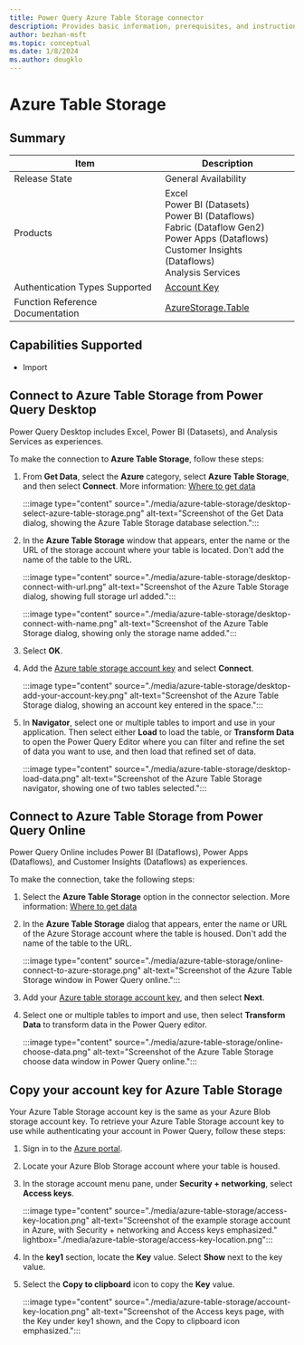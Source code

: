 ```yaml
---
title: Power Query Azure Table Storage connector
description: Provides basic information, prerequisites, and instructions on how to connect to Azure Table Storage, along with native query folding instructions and troubleshooting tips.
author: bezhan-msft
ms.topic: conceptual
ms.date: 1/8/2024
ms.author: dougklo
---
```


# Azure Table Storage

## Summary

| Item | Description |
| ---- | ----------- |
| Release State | General Availability |
| Products | Excel<br/>Power BI (Datasets)<br/>Power BI (Dataflows)<br/>Fabric (Dataflow Gen2)<br/>Power Apps (Dataflows)<br/>Customer Insights (Dataflows)<br/>Analysis Services |
| Authentication Types Supported | [Account Key](#copy-your-account-key-for-azure-table-storage) |
| Function Reference Documentation | [AzureStorage.Table](/powerquery-m/azurestorage-tables) |

## Capabilities Supported

- Import

## Connect to Azure Table Storage from Power Query Desktop

Power Query Desktop includes Excel, Power BI (Datasets), and Analysis Services as experiences.

To make the connection to **Azure Table Storage**, follow these steps:

1. From **Get Data**, select the **Azure** category, select **Azure Table Storage**, and then select **Connect**. More information: [Where to get data](../where-to-get-data.md)

   :::image type="content" source="./media/azure-table-storage/desktop-select-azure-table-storage.png" alt-text="Screenshot of the Get Data dialog, showing the Azure Table Storage database selection.":::

1. In the **Azure Table Storage** window that appears, enter the name or the URL of the storage account where your table is located. Don't add the name of the table to the URL.

   :::image type="content" source="./media/azure-table-storage/desktop-connect-with-url.png" alt-text="Screenshot of the Azure Table Storage dialog, showing full storage url added.":::

   :::image type="content" source="./media/azure-table-storage/desktop-connect-with-name.png" alt-text="Screenshot of the Azure Table Storage dialog, showing only the storage name added.":::

1. Select **OK**.

1. Add the [Azure table storage account key](#copy-your-account-key-for-azure-table-storage) and select **Connect**.

   :::image type="content" source="./media/azure-table-storage/desktop-add-your-account-key.png" alt-text="Screenshot of the Azure Table Storage dialog, showing an account key entered in the space.":::

1. In **Navigator**, select one or multiple tables to import and use in your application. Then select either **Load** to load the table, or **Transform Data** to open the Power Query Editor where you can filter and refine the set of data you want to use, and then load that refined set of data.

   :::image type="content" source="./media/azure-table-storage/desktop-load-data.png" alt-text="Screenshot of the Azure Table Storage navigator, showing one of two tables selected.":::

## Connect to Azure Table Storage from Power Query Online

Power Query Online includes Power BI (Dataflows), Power Apps (Dataflows), and Customer Insights (Dataflows) as experiences.

To make the connection, take the following steps:

1. Select the **Azure Table Storage** option in the connector selection. More information: [Where to get data](../where-to-get-data.md)

1. In the **Azure Table Storage** dialog that appears, enter the name or URL of the Azure Storage account where the table is housed. Don't add the name of the table to the URL.

   :::image type="content" source="./media/azure-table-storage/online-connect-to-azure-storage.png" alt-text="Screenshot of the Azure Table Storage window in Power Query online.":::

1. Add your [Azure table storage account key](#copy-your-account-key-for-azure-table-storage), and then select **Next**.

1. Select one or multiple tables to import and use, then select **Transform Data** to transform data in the Power Query editor.

   :::image type="content" source="./media/azure-table-storage/online-choose-data.png" alt-text="Screenshot of the Azure Table Storage choose data window in Power Query online.":::

## Copy your account key for Azure Table Storage

Your Azure Table Storage account key is the same as your Azure Blob storage account key. To retrieve your Azure Table Storage account key to use while authenticating your account in Power Query, follow these steps:

1. Sign in to the [Azure portal](https://portal.azure.com/).

1. Locate your Azure Blob Storage account where your table is housed.

1. In the storage account menu pane, under **Security + networking**, select **Access keys**.

   :::image type="content" source="./media/azure-table-storage/access-key-location.png" alt-text="Screenshot of the example storage account in Azure, with Security + networking and Access keys emphasized." lightbox="./media/azure-table-storage/access-key-location.png":::

1. In the **key1** section, locate the **Key** value. Select **Show** next to the key value.

1. Select the **Copy to clipboard** icon to copy the **Key** value.

   :::image type="content" source="./media/azure-table-storage/account-key-location.png" alt-text="Screenshot of the Access keys page, with the Key under key1 shown, and the Copy to clipboard icon emphasized.":::
